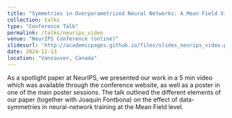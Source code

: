 ```yaml
---
title: "Symmetries in Overparametrized Neural Networks: A Mean Field View"
collection: talks
type: "Conference Talk"
permalink: /talks/neurips_video
venue: "NeurIPS Conference (online)"
slidesurl: 'http://academicpages.github.io/files/slides_neurips_video.pdf'
date: 2024-12-13
location: "Vancouver, Canada"
---
```


As a spotlight paper at NeurIPS, we presented our work in a 5 min video which was available through the conference website, as well as a poster in one of the main poster sessions. The talk outlined the different elements of our paper (together with Joaquín Fontbona) on the effect of data-symmetries in neural-network training at the Mean Field level.
